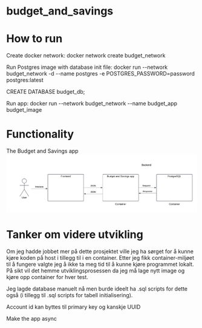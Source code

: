 # budget_and_savings

# How to run
Create docker network:
docker network create budget_network

Run Postgres image with database init file:
docker run --network budget_network -d --name postgres -e POSTGRES_PASSWORD=password postgres:latest

CREATE DATABASE budget_db;


Run app:
docker run --network budget_network --name budget_app budget_image

# Functionality
The Budget and Savings app 
![alt text](https://github.com/TheKiwiGivi/budget_and_savings/blob/main/diagram_budget_and_savings.png?raw=true)


# Tanker om videre utvikling
Om jeg hadde jobbet mer på dette prosjektet ville jeg ha sørget for å kunne kjøre koden på host i tillegg til i en container. Etter jeg fikk container-miljøet til å fungere valgte jeg å ikke ta meg tid til å kunne kjøre programmet lokalt. På sikt vil det hemme utviklingsprosessen da jeg må lage nytt image og kjøre opp container for hver test.

Jeg lagde database manuelt nå men burde ideelt ha .sql scripts for dette også (i tillegg til .sql scripts for tabell initialisering).


Account id kan byttes til primary key og kanskje UUID

Make the app async

